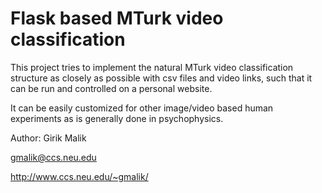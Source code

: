 # Flask based MTurk video classification

This project tries to implement the natural MTurk video classification structure as closely as possible with csv files and video links, such that it can be run and controlled on a personal website.


It can be easily customized for other image/video based human experiments as is generally done in psychophysics. 


Author: Girik Malik


gmalik@ccs.neu.edu


http://www.ccs.neu.edu/~gmalik/
